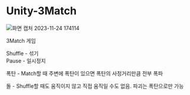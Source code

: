 # Unity-3Match

![화면 캡처 2023-11-24 174114](https://github.com/yjh9317/Unity-3Match/assets/66587512/1993b351-3f70-467c-b80c-fa6ad133c0c9)

3Match 게임

Shuffle - 섞기  
Pause - 일시정지  

폭탄 - Match할 때 주변에 폭탄이 있으면 폭탄의 사정거리만큼 전부 폭파  


돌 - Shuffle할 때도 움직이지 않고 직접 움직일 수도 없음. 파괴는 폭탄으로만 가능
